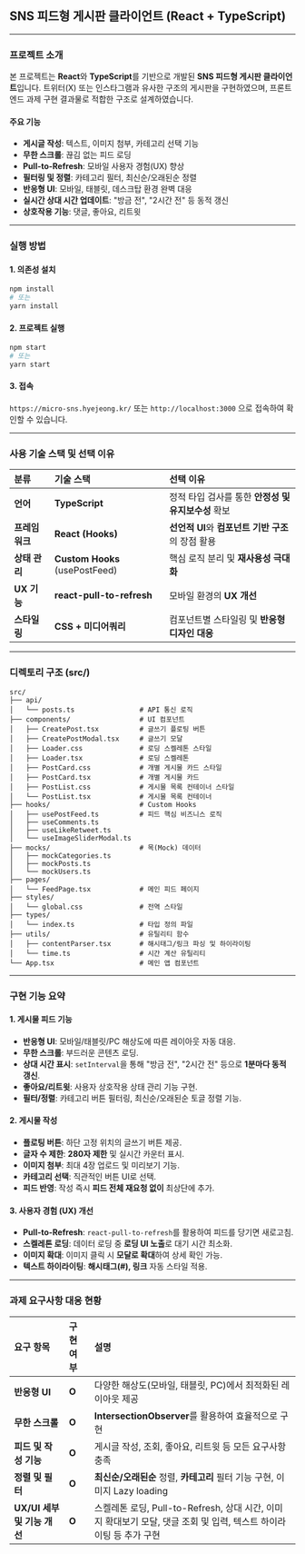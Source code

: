 ## SNS 피드형 게시판 클라이언트 (React + TypeScript)

-----

### 프로젝트 소개

본 프로젝트는 **React**와 **TypeScript**를 기반으로 개발된 **SNS 피드형 게시판 클라이언트**입니다. 트위터(X) 또는 인스타그램과 유사한 구조의 게시판을 구현하였으며, 프론트엔드 과제 구현 결과물로 적합한 구조로 설계하였습니다.

#### 주요 기능

  * **게시글 작성**: 텍스트, 이미지 첨부, 카테고리 선택 기능
  * **무한 스크롤**: 끊김 없는 피드 로딩
  * **Pull-to-Refresh**: 모바일 사용자 경험(UX) 향상
  * **필터링 및 정렬**: 카테고리 필터, 최신순/오래된순 정렬
  * **반응형 UI**: 모바일, 태블릿, 데스크탑 환경 완벽 대응
  * **실시간 상대 시간 업데이트**: "방금 전", "2시간 전" 등 동적 갱신
  * **상호작용 기능**: 댓글, 좋아요, 리트윗

-----

### 실행 방법

#### 1\. 의존성 설치

```bash
npm install
# 또는
yarn install
```

#### 2\. 프로젝트 실행

```bash
npm start
# 또는
yarn start
```

#### 3\. 접속

`https://micro-sns.hyejeong.kr/` 또는 `http://localhost:3000` 으로 접속하여 확인할 수 있습니다.

-----

### 사용 기술 스택 및 선택 이유

| 분류 | 기술 스택 | 선택 이유 |
| :--- | :--- | :--- |
| **언어** | **TypeScript** | 정적 타입 검사를 통한 **안정성 및 유지보수성** 확보 |
| **프레임워크** | **React (Hooks)** | **선언적 UI**와 **컴포넌트 기반 구조**의 장점 활용 |
| **상태 관리** | **Custom Hooks** (usePostFeed) | 핵심 로직 분리 및 **재사용성 극대화** |
| **UX 기능** | **react-pull-to-refresh** | 모바일 환경의 **UX 개선** |
| **스타일링** | **CSS + 미디어쿼리** | 컴포넌트별 스타일링 및 **반응형 디자인 대응** |

-----

### 디렉토리 구조 (src/)

```
src/
├── api/
│   └── posts.ts                # API 통신 로직
├── components/                 # UI 컴포넌트
│   ├── CreatePost.tsx          # 글쓰기 플로팅 버튼
│   ├── CreatePostModal.tsx     # 글쓰기 모달
│   ├── Loader.css              # 로딩 스켈레톤 스타일
│   ├── Loader.tsx              # 로딩 스켈레톤
│   ├── PostCard.css            # 개별 게시물 카드 스타일
│   ├── PostCard.tsx            # 개별 게시물 카드
│   ├── PostList.css            # 게시물 목록 컨테이너 스타일
│   └── PostList.tsx            # 게시물 목록 컨테이너
├── hooks/                      # Custom Hooks
│   ├── usePostFeed.ts          # 피드 핵심 비즈니스 로직
│   ├── useComments.ts
│   ├── useLikeRetweet.ts
│   └── useImageSliderModal.ts
├── mocks/                      # 목(Mock) 데이터
│   ├── mockCategories.ts
│   ├── mockPosts.ts
│   └── mockUsers.ts
├── pages/
│   └── FeedPage.tsx            # 메인 피드 페이지
├── styles/
│   └── global.css              # 전역 스타일
├── types/
│   └── index.ts                # 타입 정의 파일
├── utils/                      # 유틸리티 함수
│   ├── contentParser.tsx       # 해시태그/링크 파싱 및 하이라이팅
│   └── time.ts                 # 시간 계산 유틸리티
└── App.tsx                     # 메인 앱 컴포넌트
```

-----

### 구현 기능 요약

#### 1\. 게시물 피드 기능

  * **반응형 UI**: 모바일/태블릿/PC 해상도에 따른 레이아웃 자동 대응.
  * **무한 스크롤**: 부드러운 콘텐츠 로딩.
  * **상대 시간 표시**: `setInterval`을 통해 "방금 전", "2시간 전" 등으로 **1분마다 동적 갱신**.
  * **좋아요/리트윗**: 사용자 상호작용 상태 관리 기능 구현.
  * **필터/정렬**: 카테고리 버튼 필터링, 최신순/오래된순 토글 정렬 기능.

#### 2\. 게시물 작성

  * **플로팅 버튼**: 하단 고정 위치의 글쓰기 버튼 제공.
  * **글자 수 제한**: **280자 제한** 및 실시간 카운터 표시.
  * **이미지 첨부**: 최대 4장 업로드 및 미리보기 기능.
  * **카테고리 선택**: 직관적인 버튼 UI로 선택.
  * **피드 반영**: 작성 즉시 **피드 전체 재요청 없이** 최상단에 추가.

#### 3\. 사용자 경험 (UX) 개선

  * **Pull-to-Refresh**: `react-pull-to-refresh`를 활용하여 피드를 당기면 새로고침.
  * **스켈레톤 로딩**: 데이터 로딩 중 **로딩 UI 노출**로 대기 시간 최소화.
  * **이미지 확대**: 이미지 클릭 시 **모달로 확대**하여 상세 확인 가능.
  * **텍스트 하이라이팅**: **해시태그(\#), 링크** 자동 스타일 적용.

-----

### 과제 요구사항 대응 현황

| 요구 항목 | 구현 여부 | 설명 |
| :--- | :--- | :--- |
| **반응형 UI** | **O** | 다양한 해상도(모바일, 태블릿, PC)에서 최적화된 레이아웃 제공 |
| **무한 스크롤** | **O** | **IntersectionObserver**를 활용하여 효율적으로 구현 |
| **피드 및 작성 기능** | **O** | 게시글 작성, 조회, 좋아요, 리트윗 등 모든 요구사항 충족 |
| **정렬 및 필터** | **O** | **최신순/오래된순** 정렬, **카테고리** 필터 기능 구현, 이미지 Lazy loading |
| **UX/UI 세부 및 기능 개선** | **O** | 스켈레톤 로딩, Pull-to-Refresh, 상대 시간, 이미지 확대보기 모달, 댓글 조회 및 입력, 텍스트 하이라이팅 등 추가 구현 |
